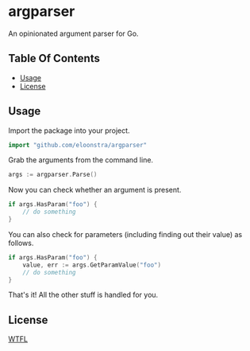 # argparser

An opinionated argument parser for Go.

## Table Of Contents

- [Usage](#usage)
- [License](#license)

## Usage

Import the package into your project.

```go
import "github.com/eloonstra/argparser"
```

Grab the arguments from the command line.

```go
args := argparser.Parse()
```
Now you can check whether an argument is present.

```go
if args.HasParam("foo") {
    // do something
}
```

You can also check for parameters (including finding out their value) as follows.

```go
if args.HasParam("foo") {
    value, err := args.GetParamValue("foo")
    // do something
}
```

That's it! All the other stuff is handled for you.

## License

[WTFL](LICENSE)
